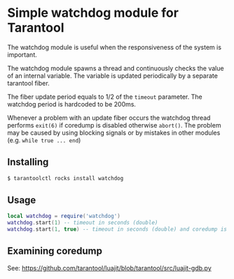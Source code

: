 # Simple watchdog module for Tarantool

The watchdog module is useful when
the responsiveness of the system is important.

The watchdog module spawns a thread and continuously checks the value
of an internal variable. The variable is updated periodically
by a separate tarantool fiber.

The fiber update period equals to 1/2 of the `timeout` parameter.
The watchdog period is hardcoded to be 200ms.

Whenever a problem with an update fiber occurs the watchdog thread
performs `exit(6)` if coredump is disabled otherwise `abort()`.
The problem may be caused by using blocking signals or
by mistakes in other modules (e.g. `while true ... end`)

## Installing

```bash
$ tarantoolctl rocks install watchdog
```

## Usage

```lua
local watchdog = require('watchdog')
watchdog.start(1) -- timeout in seconds (double)
watchdog.start(1, true) -- timeout in seconds (double) and coredump is enabled
```

## Examining coredump

See: https://github.com/tarantool/luajit/blob/tarantool/src/luajit-gdb.py
